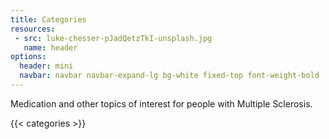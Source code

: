 ```yaml
---
title: Categories
resources:
 - src: luke-chesser-pJadQetzTkI-unsplash.jpg
   name: header
options:
  header: mini
  navbar: navbar navbar-expand-lg bg-white fixed-top font-weight-bold
---
```


Medication and other topics of interest for people with Multiple Sclerosis.

{{< categories >}}